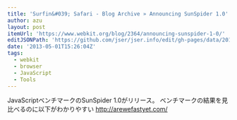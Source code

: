 ```yaml
---
title: 'Surfin&#039; Safari - Blog Archive » Announcing SunSpider 1.0'
author: azu
layout: post
itemUrl: 'https://www.webkit.org/blog/2364/announcing-sunspider-1-0/'
editJSONPath: 'https://github.com/jser/jser.info/edit/gh-pages/data/2013/05/index.json'
date: '2013-05-01T15:26:04Z'
tags:
  - webkit
  - browser
  - JavaScript
  - Tools
---
```

JavaScriptベンチマークのSunSpider 1.0がリリース。
ベンチマークの結果を見比べるのに以下がわかりやすい
http://arewefastyet.com/
